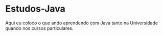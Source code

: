 # Estudos-Java
Aqui eu coloco o que ando aprendendo com Java tanto na Universidade quando nos cursos particulares.

